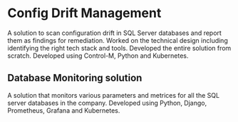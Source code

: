 
# Config Drift Management

A solution to scan configuration drift in SQL Server databases and report them as findings for remediation. Worked on the technical design including identifying the right tech stack and tools. Developed the entire solution from scratch. Developed using Control-M, Python and Kubernetes.

## Database Monitoring solution
A solution that monitors various parameters and metrices for all the SQL server databases in the company. Developed using Python, Django, Prometheus, Grafana and Kubernetes.
